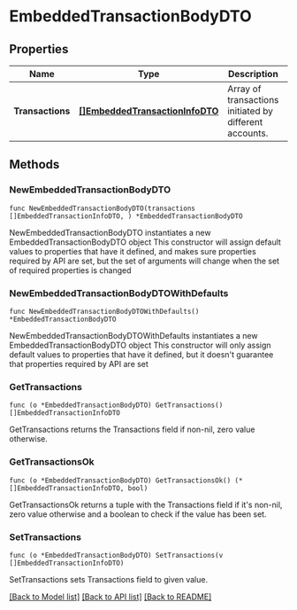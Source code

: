 # EmbeddedTransactionBodyDTO

## Properties

Name | Type | Description | Notes
------------ | ------------- | ------------- | -------------
**Transactions** | [**[]EmbeddedTransactionInfoDTO**](EmbeddedTransactionInfoDTO.md) | Array of transactions initiated by different accounts. | 

## Methods

### NewEmbeddedTransactionBodyDTO

`func NewEmbeddedTransactionBodyDTO(transactions []EmbeddedTransactionInfoDTO, ) *EmbeddedTransactionBodyDTO`

NewEmbeddedTransactionBodyDTO instantiates a new EmbeddedTransactionBodyDTO object
This constructor will assign default values to properties that have it defined,
and makes sure properties required by API are set, but the set of arguments
will change when the set of required properties is changed

### NewEmbeddedTransactionBodyDTOWithDefaults

`func NewEmbeddedTransactionBodyDTOWithDefaults() *EmbeddedTransactionBodyDTO`

NewEmbeddedTransactionBodyDTOWithDefaults instantiates a new EmbeddedTransactionBodyDTO object
This constructor will only assign default values to properties that have it defined,
but it doesn't guarantee that properties required by API are set

### GetTransactions

`func (o *EmbeddedTransactionBodyDTO) GetTransactions() []EmbeddedTransactionInfoDTO`

GetTransactions returns the Transactions field if non-nil, zero value otherwise.

### GetTransactionsOk

`func (o *EmbeddedTransactionBodyDTO) GetTransactionsOk() (*[]EmbeddedTransactionInfoDTO, bool)`

GetTransactionsOk returns a tuple with the Transactions field if it's non-nil, zero value otherwise
and a boolean to check if the value has been set.

### SetTransactions

`func (o *EmbeddedTransactionBodyDTO) SetTransactions(v []EmbeddedTransactionInfoDTO)`

SetTransactions sets Transactions field to given value.



[[Back to Model list]](../README.md#documentation-for-models) [[Back to API list]](../README.md#documentation-for-api-endpoints) [[Back to README]](../README.md)



